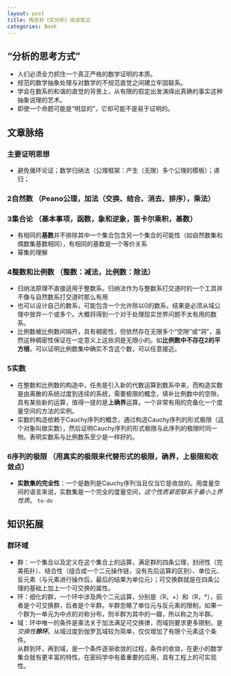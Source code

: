 ```yaml
---    
layout: post    
title: 陶哲轩《实分析》阅读笔记    
categories: Book    
---    
```

  
## “分析的思考方式”  
- 人们必须全力抓住一个真正严格的数学证明的本质。  
- 规范的数学抽象处理与对数学的不规范直觉之间建立牢固联系。  
- 学会在数系的和谐的直觉的背景上，从有限的假定出发演绎出真确的事实这种抽象说理的艺术。  
- 即使一个命题可能是“明显的”，它却可能不是易于证明的。  
  
## 文章脉络  
### 主要证明思想  
- 避免循环论证；数学归纳法（公理框架：产生（无限）多个公理的模板）；递归；  

### 2自然数 （Peano公理，加法（交换、结合、消去、排序），乘法）  

### 3集合论 （基本事项，函数，象和逆象，笛卡尔乘积，基数）  
- 有相同的**基数**并不排除其中一个集合包含另一个集合的可能性（如自然数集和偶数集基数相同），有相同的基数是一个等价关系  
- 幂集的理解  

### 4整数和比例数 （整数：减法，比例数：除法）  
- 归纳法原理不直接适用于整数系，归纳法作为与整数系打交道时的一个工具并不像与自然数系打交道时那么有用  
- 也可以设计自己的数系，可能包含一个允许除以0的数系，结果是必须从域公理中放弃一个或多个。大概将得到一个对于处理现实世界问题不太有用的数系。  
- 比例数被比例数间隔开，具有稠密性，但依然存在无限多个“空隙”或“洞”，虽然这种稠密性保证在一定意义上这些洞是无限小的。如**比例数中不存在2的平方根**，可以证明比例数集中确实不含这个数，可以任意接近。  

### 5实数   
- 在整数和比例数的构造中，任务是引入新的代数运算到数系中来，而构造实数是由离散的系统过度到连续的系统，需要极限的概念，填补比例数中的空隙，具有某些新的运算，值得一提的是**上确界**运算。一个非常有用的完备化一个度量空间的方法的实例。  
- 实数的构造依赖于Cauchy序列的概念，通过构造Cauchy序列的形式极限（这个对象叫做实数），然后证明Cauchy序列的形式极限与此序列的极限时同一物。表明实数系与比例数系至少是一样好的。  

### 6序列的极限 （用真实的极限来代替形式的极限，确界，上极限和收敛点）
- **实数集的完全性**：一个是数列是Cauchy序列当且仅当它是收敛的。用度量空间的语言来说，实数集是一个完全的度量空间，*这个性质紧密联系于最小上界性质*。
`to-do`


## 知识拓展  
### 群环域  
- 群：一个集合以及定义在这个集合上的运算，满足群的四条公理，封闭性（完美拓扑）、结合性（组合成一个二元操作链，没有先后运算的区别）、单位元、反元素（与元素进行操作后，最后的结果为单位元）；可交换群就是在四条公理的基础上加上一个可交换的属性。  
- 环：细化的群，一个环中涉及两个二元运算，分别是（R，+）和（R，\*），前者是个可交换群，后者是个半群。半群忽略了单位元与反元素的限制，如果一个群为一单元为中点的对称分布，则半群为其中的一瓣，所以称之为半群。  
- 域：环中唯一的条件是乘法关于加法满足可交换律，而域则要求更多限制，是*交换性****除环***。从域过度到伽罗瓦域较为简单，仅仅增加了有限个元素这个条件。  
从群到环，再到域，是一个条件逐渐收敛的过程，条件的收敛，在更小的数学集合就有更丰富的特性。在密码学中有着重要的应用，具有工程上的可实现性。  

